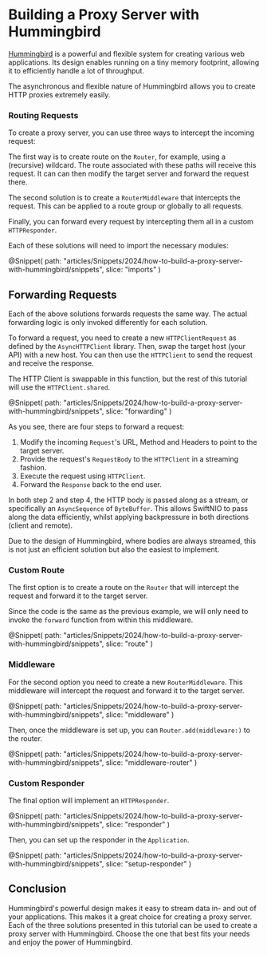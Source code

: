 # Building a Proxy Server with Hummingbird

[Hummingbird](https://hummingbird.codes) is a powerful and flexible system for creating various web applications. Its design enables running on a tiny memory footprint, allowing it to efficiently handle a lot of throughput.

The asynchronous and flexible nature of Hummingbird allows you to create HTTP proxies extremely easily.

### Routing Requests

To create a proxy server, you can use three ways to intercept the incoming request:

The first way is to create route on the ``Router``, for example, using a (recursive) wildcard. The route associated with these paths will receive this request. It can can then modify the target server and forward the request there.

The second solution is to create a ``RouterMiddleware`` that intercepts the request. This can be applied to a route group or globally to all requests.

Finally, you can forward every request by intercepting them all in a custom ``HTTPResponder``.

Each of these solutions will need to import the necessary modules:

@Snippet(
    path: "articles/Snippets/2024/how-to-build-a-proxy-server-with-hummingbird/snippets", 
    slice: "imports"
)

## Forwarding Requests

Each of the above solutions forwards requests the same way. The actual forwarding logic is only invoked differently for each solution.

To forward a request, you need to create a new ``HTTPClientRequest`` as defined by the ``AsyncHTTPClient`` library. Then, swap the target host (your API) with a new host. You can then use the ``HTTPClient`` to send the request and receive the response.

The HTTP Client is swappable in this function, but the rest of this tutorial will use the ``HTTPClient.shared``.

@Snippet(
    path: "articles/Snippets/2024/how-to-build-a-proxy-server-with-hummingbird/snippets", 
    slice: "forwarding"
)

As you see, there are four steps to forward a request:

1. Modify the incoming ``Request``'s URL, Method and Headers to point to the target server.
2. Provide the request's ``RequestBody`` to the ``HTTPClient`` in a streaming fashion.
3. Execute the request using ``HTTPClient``.
4. Forward the ``Response`` back to the end user.

In both step 2 and step 4, the HTTP body is passed along as a stream, or specifically an ``AsyncSequence`` of ``ByteBuffer``. This allows SwiftNIO to pass along the data efficiently, whilst applying backpressure in both directions (client and remote).

Due to the design of Hummingbird, where bodies are always streamed, this is not just an efficient solution but also the easiest to implement.

### Custom Route

The first option is to create a route on the ``Router`` that will intercept the request and forward it to the target server.

Since the code is the same as the previous example, we will only need to invoke the `forward` function from within this middleware.

@Snippet(
    path: "articles/Snippets/2024/how-to-build-a-proxy-server-with-hummingbird/snippets", 
    slice: "route"
)

### Middleware

For the second option you need to create a new ``RouterMiddleware``. This middleware will intercept the request and forward it to the target server.

@Snippet(
    path: "articles/Snippets/2024/how-to-build-a-proxy-server-with-hummingbird/snippets", 
    slice: "middleware"
)

Then, once the middleware is set up, you can ``Router.add(middleware:)`` to the router.

@Snippet(
    path: "articles/Snippets/2024/how-to-build-a-proxy-server-with-hummingbird/snippets", 
    slice: "middleware-router"
)

### Custom Responder

The final option will implement an ``HTTPResponder``.

@Snippet(
    path: "articles/Snippets/2024/how-to-build-a-proxy-server-with-hummingbird/snippets", 
    slice: "responder"
)

Then, you can set up the responder in the ``Application``.

@Snippet(
    path: "articles/Snippets/2024/how-to-build-a-proxy-server-with-hummingbird/snippets", 
    slice: "setup-responder"
)

## Conclusion

Hummingbird's powerful design makes it easy to stream data in- and out of your applications. This makes it a great choice for creating a proxy server. Each of the three solutions presented in this tutorial can be used to create a proxy server with Hummingbird. Choose the one that best fits your needs and enjoy the power of Hummingbird.